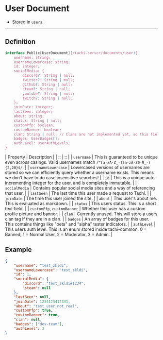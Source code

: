 # User Document

- Stored in `users`.

*****

## Definition

```ts
interface Public[UserDocument](/tachi-server/documents/user){
	username: string;
	usernameLowercase: string;
	id: integer;
	socialMedia: {
		discord?: String | null;
		twitter?: String | null;
		github?: String | null;
		steam?: String | null;
		youtube?: String | null;
		twitch?: String | null;
	};
	joinDate: integer;
	lastSeen: integer;
	about: string;
	status: String | null;
	customPfp: boolean;
	customBanner: boolean;
	clan: String | null; // Clans are not implemented yet, so this field is null for everyone.
	badges: UserBadges[];
	authLevel: UserAuthLevels;
}
```

| Property | Description |
| :: | :: |
| `username` | This is guaranteed to be unique even across casings. Valid usernames match `/^[a-zA-Z_-][a-zA-Z0-9_-]{2,20}$/`. |
| `usernameLowercase` | Lowercased versions of usernames are stored so we can efficiently query whether a username exists. This means we don't have to do case insensitive searches! |
| `id` | This is a unique auto-incrementing integer for the user, and is completely immutable. |
| `socialMedia` | Contains popular social media sites and a way of referencing that user. |
| `lastSeen` | The last time this user made a request to Tachi. |
| `joinDate` | The time this user joined the site. |
| `about` | This user's about me. This is evaluated as markdown. |
| `status` | This users status. This is a short text field. |
| `customPfp`, `customBanner` | Whether this user has a custom profile picture and banner. |
| `clan` | Currently unused. This will store a users clan tag if they are in a clan. |
| `badges` | An array of badges for this user. This contains things like "beta" and "alpha" tester indicators. |
| `authLevel` | This users auth level. This is an enum stored inside tachi-common. 0 = Banned, 1 = Normal User, 2 = Moderator, 3 = Admin. |

## Example

```json
{
	"username": "test_zkldi",
	"usernameLowercase": "test_zkldi",
	"id": 1,
	"socialMedia": {
		"discord": "test_zkldi#1234",
		"steam": null
	},
	"lastSeen": null,
	"joinDate": 1234123412341,
	"about": "test_user_not_real",
	"customPfp": true,
	"customBanner": true,
	"clan": null,
	"badges": ["dev-team"],
	"authLevel": 3
}
```
